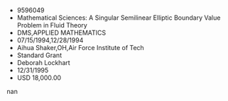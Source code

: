 
* 9596049
* Mathematical Sciences: A Singular Semilinear Elliptic Boundary Value Problem in Fluid Theory
* DMS,APPLIED MATHEMATICS
* 07/15/1994,12/28/1994
* Aihua Shaker,OH,Air Force Institute of Tech
* Standard Grant
* Deborah Lockhart
* 12/31/1995
* USD 18,000.00

nan
